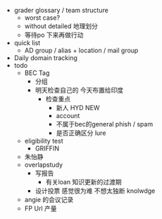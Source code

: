 - grader glossary / team structure
	- worst case?
	- without detailed 地理划分
	- 等待po 下来再做行动
- quick list
	- AD group / alias + location / mail group
- Daily domain tracking
- todo
	- BEC Tag
		- 分组
		- 明天检查自己的 今天布置给印度
			- 检查重点
				- 新人 HYD NEW
				- account
				- 不属于bec的general phish / spam
				- 是否正确区分 lure
	- eligibility test
		- GRIFFIN
	- 朱怡静
	- overlapstudy
		- 写报告
			- 有关loan 知识更新的过渡期
		- 设计投票 感觉很为难 不想太独断 knolwdge
	- angie 的会议记录
	- FP Url 产量